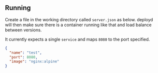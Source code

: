 ## Running
Create a file in the working directory called `server.json` as below. deployd will then make sure there is a container running like that and load balance between versions.

It currently expects a single `service` and maps `8080` to the port specified.

```json
{
  "name": "test",
  "port": 8080,
  "image": "nginx:alpine"
}
```

